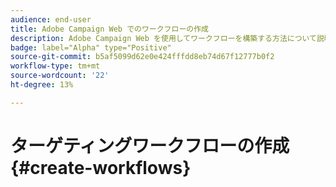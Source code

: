 ```yaml
---
audience: end-user
title: Adobe Campaign Web でのワークフローの作成
description: Adobe Campaign Web を使用してワークフローを構築する方法について説明します
badge: label="Alpha" type="Positive"
source-git-commit: b5af5099d62e0e424fffdd8eb74d67f12777b0f2
workflow-type: tm+mt
source-wordcount: '22'
ht-degree: 13%

---
```


# ターゲティングワークフローの作成 {#create-workflows}



